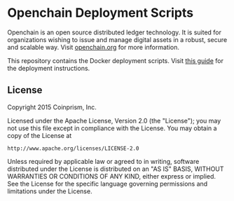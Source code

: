 # Openchain Deployment Scripts

Openchain is an open source distributed ledger technology. It is suited for organizations wishing to issue and manage digital assets in a robust, secure and scalable way. Visit [openchain.org](https://www.openchain.org/) for more information.

This repository contains the Docker deployment scripts. Visit [this guide](https://docs.openchain.org/en/latest/general/docker-deployment.html) for the deployment instructions.

## License

Copyright 2015 Coinprism, Inc.

Licensed under the Apache License, Version 2.0 (the "License"); you may not use this file except in compliance with the License. You may obtain a copy of the License at

    http://www.apache.org/licenses/LICENSE-2.0

Unless required by applicable law or agreed to in writing, software distributed under the License is distributed on an "AS IS" BASIS, WITHOUT WARRANTIES OR CONDITIONS OF ANY KIND, either express or implied.
See the License for the specific language governing permissions and limitations under the License.
